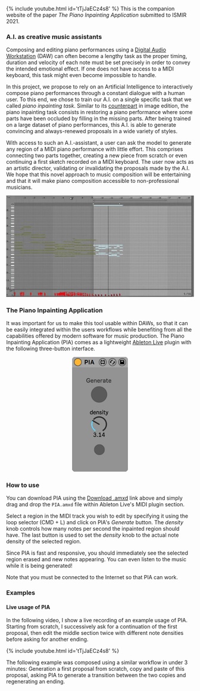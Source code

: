 
<!--## The Piano Inpainting Application  -->
{% include youtube.html id='tTjJaECz4s8' %}
This is the companion website of the paper *The Piano Inpainting Application* submitted to ISMIR 2021.

### A.I. as creative music assistants
Composing and editing piano performances using a [Digital Audio Workstation](https://en.wikipedia.org/wiki/Digital_audio_workstation) (DAW) can often become a lengthy task as the proper timing, duration and velocity of each note must be set precisely in order to convey the intended emotional effect. If one does not have access to a MIDI keyboard, this task might even become impossible to handle.

In this project, we propose to rely on an Artificial Intelligence to interactively compose piano performances through a constant dialogue with a human user. 
To this end, we chose to train our A.I. on a single specific task that we called *piano inpainting task*. Similar to its [counterpart](https://en.wikipedia.org/wiki/Inpainting) in image edition, the piano inpainting task consists in restoring a piano performance where some parts have been occluded by filling in the missing parts. After being trained on a large dataset of piano performances, this A.I. is able to generate convincing and always-renewed proposals in a wide variety of styles.

With access to such an A.I.-assistant, a user can ask the model to generate any region of a MIDI piano performance with little effort. This comprises connecting two parts together, creating a new piece from scratch or even continuing a first sketch recorded on a MIDI keyboard. The user now acts as an artistic director, validating or invalidating the proposals made by the A.I. We hope that this novel approach to music composition will be entertaining and that it will make piano composition accessible to non-professional musicians.


<p align="center">
<img src="resources/pia_generation.gif" alt="drawing" width="600"/>
</p>

### The Piano Inpainting Application
It was important for us to make this tool usable within DAWs, so that it can be easily integrated within the users workflows while benefiting from all the capabilities offered by modern software for music production. 
The Piano Inpainting Application (PIA) comes as a lightweight [Ableton Live](https://www.ableton.com/en/live/) plugin with the following three-button interface. 

<p align="center">
<img src="resources/pia.png" alt="drawing" width="150"/>
</p>


### How to use
You can download PIA using the [Download .amxd](https://github.com/qhpzsefhy/pia/raw/master/releases/PIA.amxd) link above and simply drag and drop the `PIA.amxd` file within Ableton Live's  MIDI plugin section. 

Select a region in the MIDI track you wish to edit by specifying it using the loop selector (CMD + L) and click on PIA's *Generate* button. The *density* knob controls how many notes per second the inpainted region should have. The last button is used to set the *density* knob to the actual note density of the selected region.

Since PIA is fast and responsive, you should immediately see the selected region erased and new notes appearing. You can even listen to the music while it is being generated!

Note that you must be connected to the Internet so that PIA can work.


### Examples
#### Live usage of PIA
In the following video, I show a live recording of an example usage of PIA. Starting from scratch, I successively ask for a continuation of the first proposal, then edit the middle section twice with different note densities before asking for another ending.

{% include youtube.html id='tTjJaECz4s8' %}

The following example was composed using a similar workflow in under
3 minutes: Generation
a first proposal from scratch, copy and paste of this proposal, asking PIA
to generate a transition between the two copies and regenerating an
ending.

<audio ref='PIA2' src="{{site.baseurl}}assets/PIA2.mp3"
type="audio/mp3" autoPlay loop></audio>
